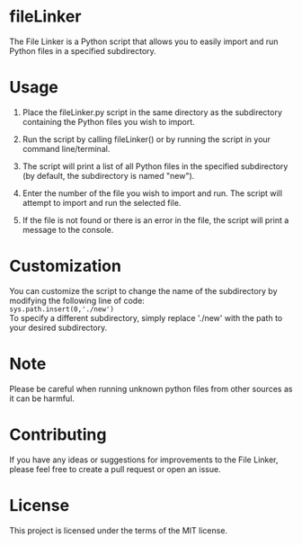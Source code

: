 # fileLinker

The File Linker is a Python script that allows you to easily import and run Python files in a specified subdirectory.

# Usage

1. Place the fileLinker.py script in the same directory as the subdirectory containing the Python files you wish to import.

2. Run the script by calling fileLinker() or by running the script in your command line/terminal.

3. The script will print a list of all Python files in the specified subdirectory (by default, the subdirectory is named "new").

4. Enter the number of the file you wish to import and run. The script will attempt to import and run the selected file.

5. If the file is not found or there is an error in the file, the script will print a message to the console.

# Customization

You can customize the script to change the name of the subdirectory by modifying the following line of code:                
`sys.path.insert(0,'./new')`                                                            
To specify a different subdirectory, simply replace './new' with the path to your desired subdirectory.               

# Note

Please be careful when running unknown python files from other sources as it can be harmful.

# Contributing

If you have any ideas or suggestions for improvements to the File Linker, please feel free to create a pull request or open an issue.

# License

This project is licensed under the terms of the MIT license.


